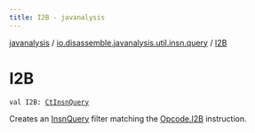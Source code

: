 ```yaml
---
title: I2B - javanalysis
---
```


[javanalysis](../index.html) / [io.disassemble.javanalysis.util.insn.query](index.html) / [I2B](./-i2-b.html)

# I2B

`val I2B: `[`CtInsnQuery`](-ct-insn-query/index.html)

Creates an [InsnQuery](-insn-query/index.html) filter matching the [Opcode.I2B](#) instruction.


